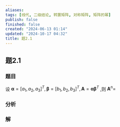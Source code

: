 ```yaml
---
aliases: 
tags: [线代, 二级结论, 转置矩阵, 对称矩阵, 矩阵的幂]
publish: false
finished: false
created: "2024-06-13 01:14"
updated: "2024-10-17 04:32"
title: 题2.1
---
```

## 题2.1
### 题目
设 $\mathbf{\alpha } = {\lbrack  {a}_{1},{a}_{2},{a}_{3}\rbrack  }^{T},\mathbf{\beta } = {\lbrack  {b}_{1},{b}_{2},{b}_{3}\rbrack  }^{T},\mathbf{A} = \mathbf{\alpha }{\mathbf{\beta }}^{T}$ ,则 ${\mathbf{A}}^{n} =$ 
### 分析
### 解